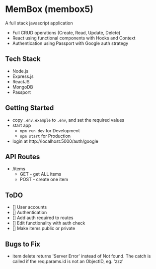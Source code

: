 # MemBox (membox5)

A full stack javascript application

- Full CRUD operations (Create, Read, Update, Delete)
- React using functional components with Hooks and Context
- Authentication using Passport with Google auth strategy

## Tech Stack

- Node.js
- Express.js
- ReactJS
- MongoDB
- Passport

## Getting Started

- copy `.env.example` to `.env`, and set the required values
- start app
  - `npm run dev` for Development
  - `npm start` for Production
- login at http://localhost:5000/auth/google

## API Routes

- /items
  - GET - get ALL items
  - POST - create one item

## ToDO

- [] User accounts
- [] Authentication
- [] Add auth required to routes
- [] Edit functionality with auth check
- [] Make items public or private

## Bugs to Fix

- item delete returns 'Server Error' instead of Not found. The catch is called if the req.params.id is not an ObjectID, eg. 'zzz'
